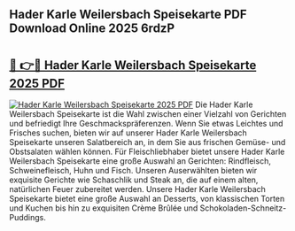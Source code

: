 ## Hader Karle Weilersbach Speisekarte PDF Download Online 2025 6rdzP

# <h2><a href="http://gc7yg6.nevu.top/?p=Hader+Karle+Weilersbach+Speisekarte">🔗 👉🔴 Hader Karle Weilersbach Speisekarte 2025 PDF</a></h2>

[![Hader Karle Weilersbach Speisekarte 2025 PDF](https://i.imgur.com/dBaPXMq.png)](http://gc7yg6.nevu.top/?p=Hader+Karle+Weilersbach+Speisekarte)
Die Hader Karle Weilersbach Speisekarte ist die Wahl zwischen einer Vielzahl von Gerichten und befriedigt Ihre Geschmackspräferenzen. Wenn Sie etwas Leichtes und Frisches suchen, bieten wir auf unserer Hader Karle Weilersbach Speisekarte unseren Salatbereich an, in dem Sie aus frischen Gemüse- und Obstsalaten wählen können. Für Fleischliebhaber bietet unsere Hader Karle Weilersbach Speisekarte eine große Auswahl an Gerichten: Rindfleisch, Schweinefleisch, Huhn und Fisch. Unseren Auserwählten bieten wir exquisite Gerichte wie Schaschlik und Steak an, die auf einem alten, natürlichen Feuer zubereitet werden. Unsere Hader Karle Weilersbach Speisekarte bietet eine große Auswahl an Desserts, von klassischen Torten und Kuchen bis hin zu exquisiten Crème Brûlée und Schokoladen-Schneitz-Puddings.

